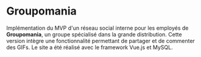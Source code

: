 # Groupomania

Implémentation du MVP d'un réseau social interne pour les employés de __Groupomania__, un groupe spécialisé dans la grande distribution. Cette version intègre une fonctionnalité permettant de partager et de commenter des GIFs. Le site a été réalisé avec le framework Vue.js et MySQL.
